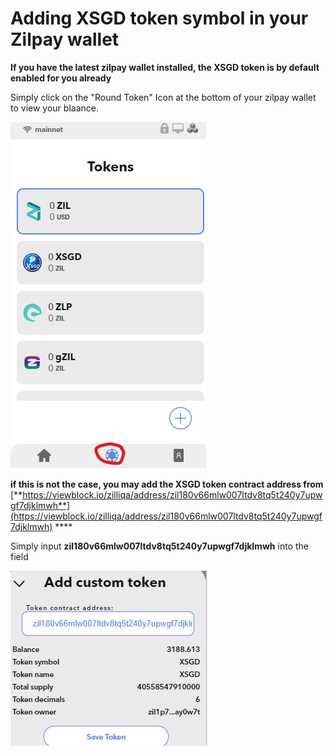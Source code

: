 # Adding XSGD token symbol in your Zilpay wallet

**If you have the latest zilpay wallet installed, the XSGD token is by default enabled for you already**

Simply click on the "Round Token" Icon at the bottom of your zilpay wallet to view your blaance.

![](../../.gitbook/assets/image%20%2824%29.png)



**if this is not the case, you may add the XSGD token contract address from** [**https://viewblock.io/zilliqa/address/zil180v66mlw007ltdv8tq5t240y7upwgf7djklmwh**](https://viewblock.io/zilliqa/address/zil180v66mlw007ltdv8tq5t240y7upwgf7djklmwh) ****

Simply input **zil180v66mlw007ltdv8tq5t240y7upwgf7djklmwh** into the field 

![](../../.gitbook/assets/image%20%2819%29.png)



